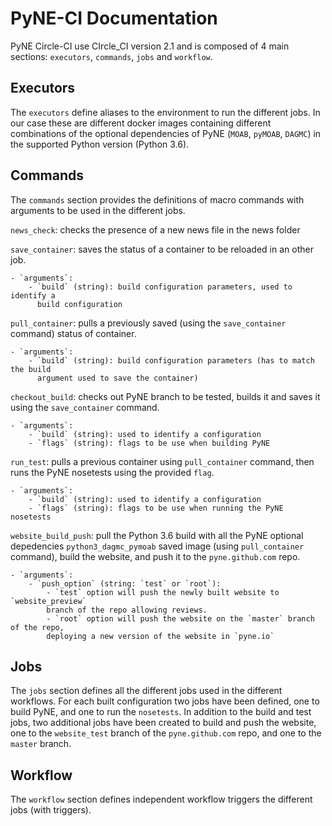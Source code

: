 PyNE-CI Documentation
=====================


PyNE Circle-CI use CIrcle_CI version 2.1 and is composed of 4 main sections:
`executors`, `commands`, `jobs` and `workflow`.

Executors
---------
The `executors` define aliases to the environment to run the different jobs. In our case these are
different docker images containing different combinations of the optional
dependencies of PyNE (`MOAB`, `pyMOAB`, `DAGMC`) in the supported
Python version (Python 3.6).


Commands
---------
The `commands` section provides the definitions of macro commands with arguments to be used
in the different jobs.

`news_check`: checks the presence of a new news file in the news folder


`save_container`: saves the status of a container to be reloaded in an
other job.

    - `arguments`: 
        - `build` (string): build configuration parameters, used to identify a
          build configuration


`pull_container`: pulls a previously saved (using the `save_container` command) status of container.

    - `arguments`:
        - `build` (string): build configuration parameters (has to match the build
          argument used to save the container)


`checkout_build`: checks out PyNE branch to be tested, builds it and saves it
using the `save_container` command.
    
    - `arguments`:
        - `build` (string): used to identify a configuration
        - `flags` (string): flags to be use when building PyNE


`run_test`: pulls a previous container using `pull_container` command, then runs the PyNE
nosetests using the provided `flag`.
    
    - `arguments`:
        - `build` (string): used to identify a configuration
        - `flags` (string): flags to be use when running the PyNE nosetests


`website_build_push`: pull the Python 3.6 build with all the PyNE optional
depedencies `python3_dagmc_pymoab` saved image (using `pull_container` command),
build the website, and push it to the `pyne.github.com` repo.
    
    - `arguments`:
        - `push_option` (string: `test` or `root`): 
            - `test` option will push the newly built website to `website_preview` 
            branch of the repo allowing reviews. 
            - `root` option will push the website on the `master` branch of the repo, 
            deploying a new version of the website in `pyne.io`


Jobs
----
The `jobs` section defines all the different jobs used in the different
workflows. For each built configuration two jobs have been defined, one to build
PyNE, and one to run the `nosetests`. In addition to the build and test
jobs, two additional jobs have been created to build and push the website, one
to the `website_test` branch of the `pyne.github.com` repo, and one to the
`master` branch.


Workflow
--------
The `workflow` section defines independent workflow triggers the different
jobs (with triggers).
